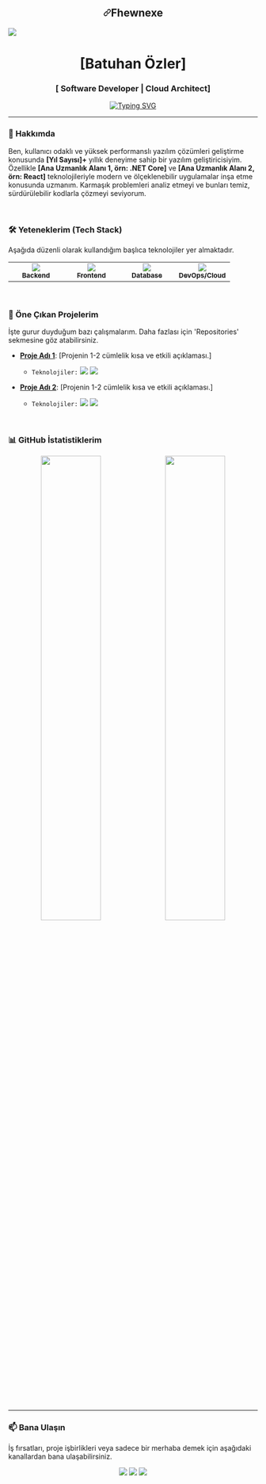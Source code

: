 <h2 align="center" dir="auto"><a id="user-content-Fhewn" class="anchor" aria-hidden="true" href="#Fhewn"><svg class="octicon octicon-link" viewBox="0 0 16 16" version="1.1" width="16" height="16" aria-hidden="true"><path fill-rule="evenodd" d="M7.775 3.275a.75.75 0 001.06 1.06l1.25-1.25a2 2 0 112.83 2.83l-2.5 2.5a2 2 0 01-2.83 0 .75.75 0 00-1.06 1.06 3.5 3.5 0 004.95 0l2.5-2.5a3.5 3.5 0 00-4.95-4.95l-1.25 1.25zm-4.69 9.64a2 2 0 010-2.83l2.5-2.5a2 2 0 012.83 0 .75.75 0 001.06-1.06 3.5 3.5 0 00-4.95 0l-2.5 2.5a3.5 3.5 0 004.95 4.95l1.25-1.25a.75.75 0 00-1.06-1.06l-1.25 1.25a2 2 0 01-2.83 0z"></path></svg></a>Fhewnexe</h2>

<img src="https://user-images.githubusercontent.com/74038190/212284100-561aa473-3905-4a80-b561-0d28506553ee.gif" style="max-width: 100%; display: inline-block;" data-target="animated-image.originalImage">


<h1 align="center">
  [Batuhan Özler]
</h1>
<h3 align="center">
  [ Software Developer | Cloud Architect]
</h3>

<p align="center">
  <a href="https://git.io/typing-svg">
    <img src="https://readme-typing-svg.demolab.com?font=Fira+Code&weight=600&size=20&pause=1000&color=2084C9&center=true&vCenter=true&width=435&lines=Software+Engineering;System+Design;Scalable+Web+Applications;Problem+Solving" alt="Typing SVG" />
  </a>
</p>

---

### 👤 Hakkımda

Ben, kullanıcı odaklı ve yüksek performanslı yazılım çözümleri geliştirme konusunda **[Yıl Sayısı]+** yıllık deneyime sahip bir yazılım geliştiricisiyim. Özellikle **[Ana Uzmanlık Alanı 1, örn: .NET Core]** ve **[Ana Uzmanlık Alanı 2, örn: React]** teknolojileriyle modern ve ölçeklenebilir uygulamalar inşa etme konusunda uzmanım. Karmaşık problemleri analiz etmeyi ve bunları temiz, sürdürülebilir kodlarla çözmeyi seviyorum.

<br>

### 🛠️ Yeteneklerim (Tech Stack)

Aşağıda düzenli olarak kullandığım başlıca teknolojiler yer almaktadır.

<table align="center">
  <tr>
    <td align="center" width="96">
      <a href="#-backend">
        <img src="https://skillicons.dev/icons?i=dotnet,cs,go,nodejs" /><br>
        <sub><b>Backend</b></sub>
      </a>
    </td>
    <td align="center" width="96">
      <a href="#-frontend">
        <img src="https://skillicons.dev/icons?i=react,ts,tailwind,html" /><br>
        <sub><b>Frontend</b></sub>
      </a>
    </td>
    <td align="center" width="96">
      <a href="#-database">
        <img src="https://skillicons.dev/icons?i=postgres,redis,mongodb" /><br>
        <sub><b>Database</b></sub>
      </a>
    </td>
    <td align="center" width="96">
      <a href="#-devops">
        <img src="https://skillicons.dev/icons?i=docker,kubernetes,aws,git" /><br>
        <sub><b>DevOps/Cloud</b></sub>
      </a>
    </td>
  </tr>
</table>

<br>

### 🚀 Öne Çıkan Projelerim

İşte gurur duyduğum bazı çalışmalarım. Daha fazlası için 'Repositories' sekmesine göz atabilirsiniz.

- **[Proje Adı 1](https://github.com/KULLANICI_ADINIZ/PROJE_LINKI)**: [Projenin 1-2 cümlelik kısa ve etkili açıklaması.]
  - `Teknolojiler:` <img src="https://img.shields.io/badge/React-61DAFB?style=flat&logo=react&logoColor=black"> <img src="https://img.shields.io/badge/-TailwindCSS-38B2AC?style=flat&logo=tailwind-css&logoColor=white">

- **[Proje Adı 2](https://github.com/KULLANICI_ADINIZ/PROJE_LINKI)**: [Projenin 1-2 cümlelik kısa ve etkili açıklaması.]
  - `Teknolojiler:` <img src="https://img.shields.io/badge/Go-00ADD8?style=flat&logo=go&logoColor=white"> <img src="https://img.shields.io/badge/Docker-2496ED?style=flat&logo=docker&logoColor=white">

<br>

### 📊 GitHub İstatistiklerim

<p align="center">
  <img width="49%" src="https://github-readme-stats.vercel.app/api?username=[https://github.com/Fhewn]&show_icons=true&theme=vercel_dark&count_private=true" />
  <img width="49%" src="https://github-readme-stats.vercel.app/api/top-langs/?username=[https://github.com/Fhewn]&layout=compact&theme=vercel_dark" />
</p>

---

### 📫 Bana Ulaşın

İş fırsatları, proje işbirlikleri veya sadece bir merhaba demek için aşağıdaki kanallardan bana ulaşabilirsiniz.

<p align="center">
  <a href="https://www.linkedin.com/in/[KULLANICI_ADINIZ]" target="_blank"><img src="https://img.shields.io/badge/LinkedIn-0A66C2?style=for-the-badge&logo=linkedin&logoColor=white" /></a>
  <a href="mailto:[EMAIL_ADRESINIZ]" target="_blank"><img src="https://img.shields.io/badge/Email-D14836?style=for-the-badge&logo=gmail&logoColor=white" /></a>
  <a href="[PORTFOLYO_SITENIZ]" target="_blank"><img src="https://img.shields.io/badge/Portfolio-252525?style=for-the-badge&logo=rss&logoColor=white" /></a>
</p>
